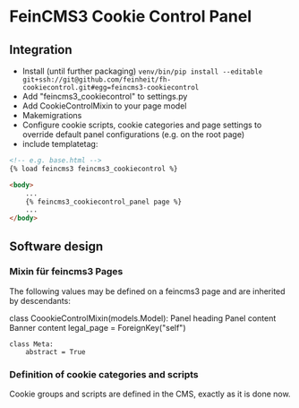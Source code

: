 # FeinCMS3 Cookie Control Panel
## Integration

- Install (until further packaging) `venv/bin/pip install --editable git+ssh://git@github.com/feinheit/fh-cookiecontrol.git#egg=feincms3-cookiecontrol`
- Add "feincms3_cookiecontrol" to settings.py
- Add CookieControlMixin to your page model
- Makemigrations
- Configure cookie scripts, cookie categories and page settings to override default panel configurations (e.g. on the root page)
- include templatetag:

```html
<!-- e.g. base.html --> 
{% load feincms3 feincms3_cookiecontrol %}

<body>
    ...
    {% feincms3_cookiecontrol_panel page %}
    ...
</body>
```

## Software design

### Mixin für feincms3 Pages

The following values may be defined on a feincms3 page and are inherited by descendants:

class CoookieControlMixin(models.Model):
    Panel heading
    Panel content
    Banner content
    legal_page = ForeignKey("self")

    class Meta:
        abstract = True

### Definition of cookie categories and scripts

Cookie groups and scripts are defined in the CMS, exactly as it is done now.